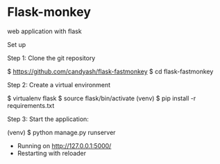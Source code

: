 # Flask-monkey
 web application with flask
 
Set up

Step 1: Clone the git repository

 $ https://github.com/candyash/flask-fastmonkey
  $ cd flask-fastmonkey

Step 2: Create a virtual environment

 $ virtualenv flask
 $ source flask/bin/activate
 (venv) $ pip install -r requirements.txt

Step 3: Start the application:

(venv) $ python manage.py runserver
 * Running on http://127.0.0.1:5000/
 * Restarting with reloader

